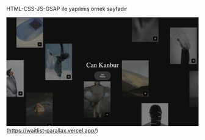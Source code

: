 HTML-CSS-JS-GSAP ile yapılmış örnek sayfadır

![Screenshot](./ss1.png)(https://waitlist-parallax.vercel.app/)